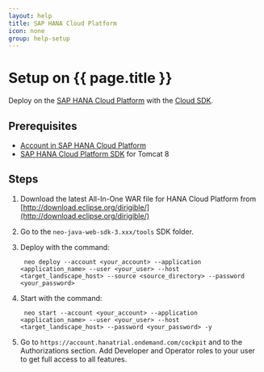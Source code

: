 ```yaml
---
layout: help
title: SAP HANA Cloud Platform
icon: none
group: help-setup
---
```


Setup on {{ page.title }}
===



Deploy on the [SAP HANA Cloud Platform](https://account.hana.ondemand.com/) with the [Cloud SDK](https://tools.hana.ondemand.com/#cloud).

Prerequisites
---

- [Account in SAP HANA Cloud Platform](https://help.hana.ondemand.com/help/frameset.htm?65d74d39cb3a4bf8910cd36ec54d2b99.html)
- [SAP HANA Cloud Platform SDK](https://tools.hana.ondemand.com/#cloud) for Tomcat 8

Steps
---
1. Download the latest All-In-One WAR file for HANA Cloud Platform from [http://download.eclipse.org/dirigible/](http://download.eclipse.org/dirigible/)
2. Go to the `neo-java-web-sdk-3.xxx/tools` SDK folder.
3. Deploy with the command:

        neo deploy --account <your_account> --application <application_name> --user <your_user> --host <target_landscape_host> --source <source_directory> --password <your_password>

4. Start with the command:

        neo start --account <your_account> --application <application_name> --user <your_user> --host <target_landscape_host> --password <your_password> -y

5. Go to `https://account.hanatrial.ondemand.com/cockpit` and to the Authorizations section. Add Developer and Operator roles to your user to get full access to all features.
